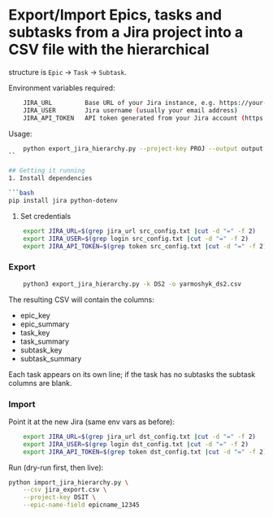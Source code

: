 # Export/Import Epics, tasks and subtasks from a Jira project into a CSV file with the hierarchical
structure is `Epic` → `Task` → `Subtask`.

Environment variables required:
```bash
    JIRA_URL         Base URL of your Jira instance, e.g. https://your-domain.atlassian.net
    JIRA_USER        Jira username (usually your email address)
    JIRA_API_TOKEN   API token generated from your Jira account (https://id.atlassian.com/manage-profile/security/api-tokens)
```

Usage:
```bash
    python export_jira_hierarchy.py --project-key PROJ --output output.csv
``

## Getting it running
1. Install dependencies

```bash
pip install jira python-dotenv
```

1. Set credentials
```bash
    export JIRA_URL=$(grep jira_url src_config.txt |cut -d "=" -f 2)
    export JIRA_USER=$(grep login src_config.txt |cut -d "=" -f 2)
    export JIRA_API_TOKEN=$(grep token src_config.txt |cut -d "=" -f 2)
```
### Export
```bash
    python3 export_jira_hierarchy.py -k DS2 -o yarmoshyk_ds2.csv
```

The resulting CSV will contain the columns:
* epic_key
* epic_summary
* task_key
* task_summary
* subtask_key
* subtask_summary

Each task appears on its own line; if the task has no subtasks the subtask columns are blank.

### Import
Point it at the new Jira (same env vars as before):

```bash
    export JIRA_URL=$(grep jira_url dst_config.txt |cut -d "=" -f 2)
    export JIRA_USER=$(grep login dst_config.txt |cut -d "=" -f 2)
    export JIRA_API_TOKEN=$(grep token dst_config.txt |cut -d "=" -f 2)
```

Run (dry-run first, then live):
```bash
python import_jira_hierarchy.py \
    --csv jira_export.csv \
    --project-key DSIT \
    --epic-name-field epicname_12345
```